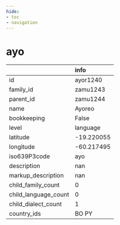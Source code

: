 ```yaml
---
hide:
- toc
- navigation
---
```

# ayo
|                      | info       |
|:---------------------|:-----------|
| id                   | ayor1240   |
| family_id            | zamu1243   |
| parent_id            | zamu1244   |
| name                 | Ayoreo     |
| bookkeeping          | False      |
| level                | language   |
| latitude             | -19.220055 |
| longitude            | -60.217495 |
| iso639P3code         | ayo        |
| description          | nan        |
| markup_description   | nan        |
| child_family_count   | 0          |
| child_language_count | 0          |
| child_dialect_count  | 1          |
| country_ids          | BO PY      |